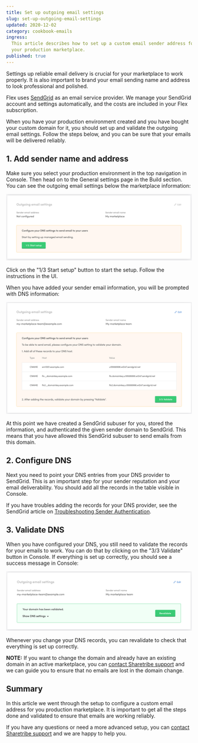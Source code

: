 ```yaml
---
title: Set up outgoing email settings
slug: set-up-outgoing-email-settings
updated: 2020-12-02
category: cookbook-emails
ingress:
  This article describes how to set up a custom email sender address for
  your production marketplace.
published: true
---
```


Settings up reliable email delivery is crucial for your marketplace to
work properly. It is also important to brand your email sending name and
address to look professional and polished.

Flex uses [SendGrid](https://sendgrid.com/) as an email service
provider. We manage your SendGrid account and settings automatically,
and the costs are included in your Flex subscription.

When you have your production environment created and you have bought
your custom domain for it, you should set up and validate the outgoing
email settings. Follow the steps below, and you can be sure that your
emails will be delivered reliably.

## 1. Add sender name and address

Make sure you select your production environment in the top navigation
in Console. Then head on to the General settings page in the Build
section. You can see the outgoing email settings below the marketplace
information:

![Outgoing email settings 1/3](./email-settings-1of3.png)

Click on the "1/3 Start setup" button to start the setup. Follow the
instructions in the UI.

When you have added your sender email information, you will be prompted
with DNS information:

![Outgoing email settings 3/3](./email-settings-3of3.png)

At this point we have created a SendGrid subuser for you, stored the
information, and authenticated the given sender domain to SendGrid. This
means that you have allowed this SendGrid subuser to send emails from
this domain.

## 2. Configure DNS

Next you need to point your DNS entries from your DNS provider to
SendGrid. This is an important step for your sender reputation and your
email deliverability. You should add all the records in the table
visible in Console.

If you have troubles adding the records for your DNS provider, see the
SendGrid article on
[Troubleshooting Sender Authentication](https://sendgrid.com/docs/ui/account-and-settings/troubleshooting-sender-authentication/).

## 3. Validate DNS

When you have configured your DNS, you still need to validate the
records for your emails to work. You can do that by clicking on the "3/3
Validate" button in Console. If everything is set up correctly, you
should see a success message in Console:

![Outgoing email settings valid](./email-settings-valid.png)

Whenever you change your DNS records, you can revalidate to check that
everything is set up correctly.

**NOTE:** If you want to change the domain and already have an existing
domain in an active marketplace, you can
[contact Sharetribe support](mailto:flex-support@sharetribe.com) and we
can guide you to ensure that no emails are lost in the domain change.

## Summary

In this article we went through the setup to configure a custom email
address for you production marketplace. It is important to get all the
steps done and validated to ensure that emails are working reliably.

If you have any questions or need a more advanced setup, you can
[contact Sharetribe support](mailto:flex-support@sharetribe.com) and we
are happy to help you.
